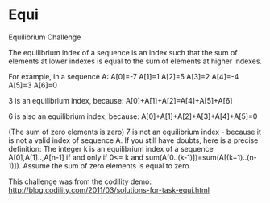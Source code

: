 # Equi
Equilibrium Challenge

The equilibrium index of a sequence is an index such that the sum of elements at 
lower indexes is equal to the sum of elements at higher indexes. 

For example, in a sequence A:
A[0]=-7 A[1]=1 A[2]=5 A[3]=2 A[4]=-4 A[5]=3 A[6]=0

3 is an equilibrium index, because:
A[0]+A[1]+A[2]=A[4]+A[5]+A[6]

6 is also an equilibrium index, because:
A[0]+A[1]+A[2]+A[3]+A[4]+A[5]=0

(The sum of zero elements is zero) 7 is not an equilibrium index - because it is 
not a valid index of sequence A. If you still have doubts, here is a precise 
definition: The integer k is an equilibrium index of a sequence A[0],A[1]..,A[n-1] 
if and only if 0<= k and sum(A[0..(k-1)])=sum(A[(k+1)..(n-1)]). Assume the sum of 
zero elements is equal to zero. 

This challenge was from the codility demo:
http://blog.codility.com/2011/03/solutions-for-task-equi.html
